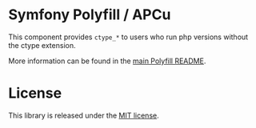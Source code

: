 Symfony Polyfill / APCu
========================

This component provides `ctype_*` to users who run php versions without the ctype extension.

More information can be found in the
[main Polyfill README](https://github.com/symfony/polyfill/blob/master/README.md).

License
=======

This library is released under the [MIT license](LICENSE).
